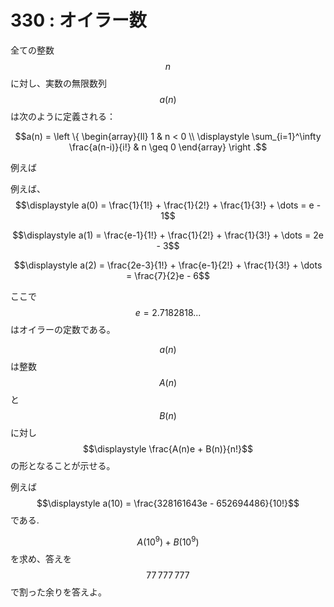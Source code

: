# 330 : オイラー数

全ての整数$$n$$に対し、実数の無限数列$$a(n)$$は次のように定義される：

$$a(n) = \left \{ \begin{array}{ll} 1 & n < 0 \\ \displaystyle \sum_{i=1}^\infty \frac{a(n-i)}{i!} & n \geq 0 \end{array} \right .$$

例えば

例えば、  
$$\displaystyle a(0) = \frac{1}{1!} + \frac{1}{2!} + \frac{1}{3!} + \dots = e - 1$$

$$\displaystyle a(1) = \frac{e-1}{1!} + \frac{1}{2!} + \frac{1}{3!} + \dots = 2e - 3$$

$$\displaystyle a(2) = \frac{2e-3}{1!} + \frac{e-1}{2!} + \frac{1}{3!} + \dots = \frac{7}{2}e - 6$$

ここで$$e = 2.7182818...$$はオイラーの定数である。

$$a(n)$$は整数$$A(n)$$と$$B(n)$$に対し$$\displaystyle \frac{A(n)e + B(n)}{n!}$$の形となることが示せる。

例えば$$\displaystyle a(10) = \frac{328161643e - 652694486}{10!}$$である.

$$A(10^9)+B(10^9)$$を求め、答えを$$77\,777\,777$$で割った余りを答えよ。

